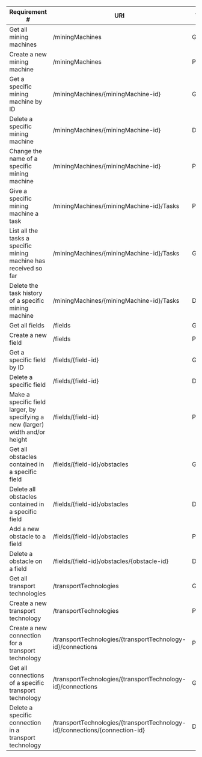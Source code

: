 |Requirement # | URI | VERB |
|---|---|---|
| Get all mining machines                                                                      | /miningMachines | GET |
| Create a new mining machine                                                                  | /miningMachines | POST |
| Get a specific mining machine by ID                                                          | /miningMachines/{miningMachine-id} | GET |
| Delete a specific mining machine                                                             | /miningMachines/{miningMachine-id} | DELETE |
| Change the name of a specific mining machine                                                 | /miningMachines/{miningMachine-id} | PATCH |
| Give a specific mining machine a task                                                        | /miningMachines/{miningMachine-id}/Tasks | POST |
| List all the tasks a specific mining machine has received so far                             | /miningMachines/{miningMachine-id}/Tasks | GET |
| Delete the task history of a specific mining machine                                         | /miningMachines/{miningMachine-id}/Tasks | DELETE |
| Get all fields                                                                               | /fields | GET |
| Create a new field                                                                           | /fields | POST |
| Get a specific field by ID                                                                   | /fields/{field-id} | GET |
| Delete a specific field                                                                      | /fields/{field-id} | DELETE |
| Make a specific field larger, by specifying a new (larger) width and/or height               | /fields/{field-id} | PATCH |
| Get all obstacles contained in a specific field                                              | /fields/{field-id}/obstacles | GET |
| Delete all obstacles contained in a specific field                                           | /fields/{field-id}/obstacles | DELETE |
| Add a new obstacle to a field                                                                | /fields/{field-id}/obstacles | POST |
| Delete a obstacle on a field                                                                 | /fields/{field-id}/obstacles/{obstacle-id} | DELETE |
| Get all transport technologies                                                               | /transportTechnologies | GET |
| Create a new transport technology                                                            | /transportTechnologies | POST |
| Create a new connection for a transport technology                                           | /transportTechnologies/{transportTechnology-id}/connections | POST |
| Get all connections of a specific transport technology                                       | /transportTechnologies/{transportTechnology-id}/connections | GET |
| Delete a specific connection in a transport technology                                       | /transportTechnologies/{transportTechnology-id}/connections/{connection-id} | DELETE |
